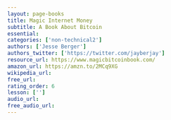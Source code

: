 ```yaml
---
layout: page-books
title: Magic Internet Money
subtitle: A Book About Bitcoin
essential: 
categories: ['non-technical2']
authors: ['Jesse Berger']
authors_twitter: ['https://twitter.com/jayberjay']
resource_url: https://www.magicbitcoinbook.com/
amazon_url: https://amzn.to/2MCq9XG
wikipedia_url: 
free_url: 
rating_order: 6
lesson: ['']
audio_url: 
free_audio_url: 
---
```

